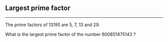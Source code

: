 ## Largest prime factor

---

The prime factors of 13195 are 5, 7, 13 and 29.

What is the largest prime factor of the number 600851475143 ?
